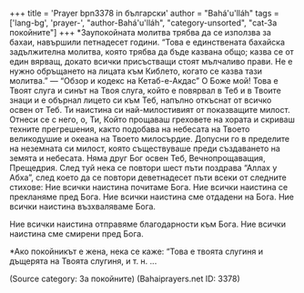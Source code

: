 +++
title = 'Prayer bpn3378 in български'
author = "Bahá'u'lláh"
tags = ['lang-bg', 'prayer-', "author-Bahá'u'lláh", "category-unsorted", "cat-За покойните"]
+++
*Заупокойната молитва трябва да се използва за бахаи, навършили петнадесет години. “Това е единствената бахайска задължителна молитва, която трябва да бъде казвана общо; казва се от един вярващ, докато всички присъстващи стоят мълчаливо прави. Не е нужно обръщането на лицата към Киблето, когато се казва тази молитва.” — “Обзор и кодекс на Кетаб-е-Акдас”
О Боже мой! Това е Твоят слуга и синът на Твоя слуга, който е повярвал в Теб и в Твоите знаци и е обърнал лицето си към Теб, напълно откъснат от всичко освен от Теб. Ти наистина си най-милостивият от показващите милост.
Отнеси се с него, о, Ти, Който прощаваш греховете на хората и скриваш техните прегрешения, както подобава на небесата на Твоето великодушие и океана на Твоето милосърдие. Допусни го в пределите на неземната си милост, която съществуваше преди създаването на земята и небесата. Няма друг Бог освен Теб, Вечнопрощаващия, Прещедрия.
След туй нека се повтори шест пъти поздрава “Аллах у Абха”, след което да се повтори деветнадесет пъти всеки от следните стихове:
Ние всички наистина почитаме Бога.
Ние всички наистина се прекланяме пред Бога.
Ние всички наистина сме отдадени на Бога.
Ние всички наистина възхваляваме Бога.

Ние всички наистина отправяме благодарности към Бога.
Ние всички наистина сме смирени пред Бога.

*Ако покойникът е жена, нека се каже: “Това е твоята слугиня и дъщерята на Твоята слугиня, и т. н. ...

(Source category: За покойните)
(Bahaiprayers.net ID: 3378)
